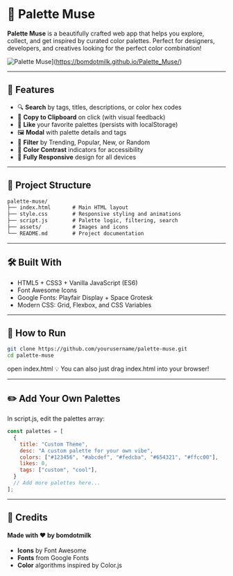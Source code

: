 # 🎨 Palette Muse

**Palette Muse** is a beautifully crafted web app that helps you explore, collect, and get inspired by curated color palettes. Perfect for designers, developers, and creatives looking for the perfect color combination!

![Palette Muse]([https://via.placeholder.com/800x500/FFD700/000000?text=Palette+Muse+Screenshot)](https://bomdotmilk.github.io/Palette_Muse/)

---

## 🚀 Features
- 🔍 **Search** by tags, titles, descriptions, or color hex codes
- 💾 **Copy to Clipboard** on click (with visual feedback)
- 💖 **Like** your favorite palettes (persists with localStorage)
- 🖼️ **Modal** with palette details and tags
- 🔀 **Filter** by Trending, Popular, New, or Random
- 🌈 **Color Contrast** indicators for accessibility
- 📱 **Fully Responsive** design for all devices

---

## 📁 Project Structure

```txt
palette-muse/
├── index.html       # Main HTML layout
├── style.css        # Responsive styling and animations
├── script.js        # Palette logic, filtering, search
├── assets/          # Images and icons
└── README.md        # Project documentation
```

---
## 🛠️ Built With
- HTML5 + CSS3 + Vanilla JavaScript (ES6)
- Font Awesome Icons
- Google Fonts: Playfair Display + Space Grotesk
- Modern CSS: Grid, Flexbox, and CSS Variables

---
## 🧪 How to Run

```bash
git clone https://github.com/yourusername/palette-muse.git
cd palette-muse
```
open index.html
💡 You can also just drag index.html into your browser!

---
## ✏️ Add Your Own Palettes
In script.js, edit the palettes array:

```javascript
const palettes = [
  {
    title: "Custom Theme",
    desc: "A custom palette for your own vibe",
    colors: ["#123456", "#abcdef", "#fedcba", "#654321", "#ffcc00"],
    likes: 0,
    tags: ["custom", "cool"],
  }
  // Add more palettes here...
];
```

---
## 🙏 Credits
#### Made with ❤️ by bomdotmilk
- **Icons** by Font Awesome
- **Fonts** from Google Fonts
- **Color** algorithms inspired by Color.js

